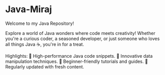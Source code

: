 # Java-Miraj
Welcome to my Java Repository!   


Explore a world of Java wonders where code meets creativity! 
Whether you're a curious coder, a seasoned developer, or just someone who loves all things Java ☕, 
you're in for a treat.

Highlights:
🚄 High-performance Java code snippets. 
🧮 Innovative data manipulation techniques. 
📝 Beginner-friendly tutorials and guides. 
🔄 Regularly updated with fresh content.
